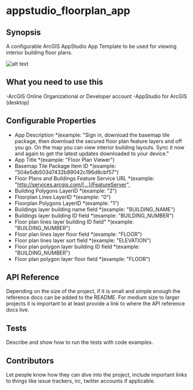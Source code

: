 # appstudio_floorplan_app
## Synopsis
A configurable ArcGIS AppStudio App Template to be used for viewing interior building floor plans. 

![alt text](https://cloud.githubusercontent.com/assets/7443922/11705829/d3bf5326-9eb8-11e5-9e6b-b3acbf5e0933.PNG "Screen shots of Flor Plan Viewer App on Google Nexus5")


## What you need to use this
-ArcGIS Online Organizational or Developer account
-AppStudio for ArcGIS (desktop)

## Configurable Properties
+ App Description 
  *(example: "Sign in, download the basemap tile package, then download the secured floor plan feature layers and off you go. On the map you can view interior building layouts. Sync it now and again to get the latest updates downloaded to your device."
+ App Title
  *(example: "Floor Plan Viewer")
+ Basemap Tile Package Item ID
  *(example: "504e5db503d7432b89042c196d8cbf57")
+ Floor Plans and Buildings Feature Service URL
  *(example:  "http://services.arcgis.com/[...]/FeatureServer",
+ Building Polygons LayerID
  *(example: "2")
+ Floorplan Lines LayerID
  *(example: "0")
+ Floorplan Polygons LayerID
  *(example: "1")
+ Buildings layer building name field
  *(example: "BUILDING_NAME")
+ Buildings layer building ID field
  *(example: "BUILDING_NUMBER")
+ Floor plan lines layer building ID field"
  *(example: "BUILDING_NUMBER")
+ Floor plan lines layer floor field
  *(example: "FLOOR")
+ Floor plan lines layer sort field
  *(example: "ELEVATION")
+ Floor plan polygon layer building ID field
  *(example: "BUILDING_NUMBER")
+ Floor plan polygon layer floor field
  *(example: "FLOOR")





## API Reference

Depending on the size of the project, if it is small and simple enough the reference docs can be added to the README. For medium size to larger projects it is important to at least provide a link to where the API reference docs live.

## Tests

Describe and show how to run the tests with code examples.

## Contributors

Let people know how they can dive into the project, include important links to things like issue trackers, irc, twitter accounts if applicable.

